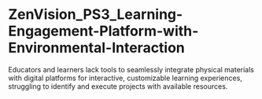 # ZenVision_PS3_Learning-Engagement-Platform-with-Environmental-Interaction
Educators and learners lack tools to seamlessly integrate physical materials with digital platforms for interactive, customizable learning experiences, struggling to identify and execute projects with available resources.
